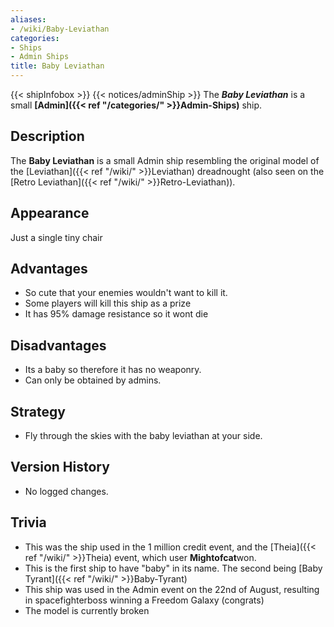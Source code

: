 ```yaml
---
aliases:
- /wiki/Baby-Leviathan
categories:
- Ships
- Admin Ships
title: Baby Leviathan
---
```


{{< shipInfobox >}} {{< notices/adminShip >}} The **_Baby Leviathan_** is a small **[Admin]({{< ref "/categories/" >}}Admin-Ships)** ship.

## Description

The **Baby Leviathan** is a small Admin ship resembling the original model of the [Leviathan]({{< ref "/wiki/" >}}Leviathan) dreadnought (also seen on the [Retro Leviathan]({{< ref "/wiki/" >}}Retro-Leviathan)).

## Appearance

Just a single tiny chair

## Advantages

- So cute that your enemies wouldn't want to kill it.
- Some players will kill this ship as a prize
- It has 95% damage resistance so it wont die

## Disadvantages

- Its a baby so therefore it has no weaponry.
- Can only be obtained by admins.

## Strategy

- Fly through the skies with the baby leviathan at your side.

## Version History 

- No logged changes.

## Trivia

- This was the ship used in the 1 million credit event, and the [Theia]({{< ref "/wiki/" >}}Theia) event, which user **Mightofcat**won.
- This is the first ship to have "baby" in its name. The second being [Baby Tyrant]({{< ref "/wiki/" >}}Baby-Tyrant)
- This ship was used in the Admin event on the 22nd of August, resulting in spacefighterboss winning a Freedom Galaxy (congrats)
- The model is currently broken